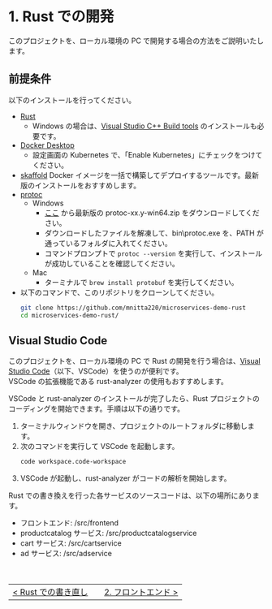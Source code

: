 # 1. Rust での開発

このプロジェクトを、ローカル環境の PC で開発する場合の方法をご説明いたします。

## 前提条件

以下のインストールを行ってください。

- [Rust](https://www.rust-lang.org/tools/install)
  - Windows の場合は、[Visual Studio C++ Build tools](https://visualstudio.microsoft.com/ja/visual-cpp-build-tools/) のインストールも必要です。
- [Docker Desktop](https://www.docker.com/products/docker-desktop)
  - 設定画面の Kubernetes で、「Enable Kubernetes」にチェックをつけてください。
- [skaffold](https://skaffold.dev/docs/install/) Docker イメージを一括で構築してデプロイするツールです。最新版のインストールをおすすめします。
- [protoc](https://github.com/hyperium/tonic?tab=readme-ov-file#dependencies)
  - Windows
    - [ここ](https://github.com/protocolbuffers/protobuf/releases/latest) から最新版の protoc-xx.y-win64.zip をダウンロードしてください。
    - ダウンロードしたファイルを解凍して、bin\protoc.exe を、PATH が通っているフォルダに入れてください。
    - コマンドプロンプトで `protoc --version` を実行して、インストールが成功していることを確認してください。
  - Mac
    - ターミナルで `brew install protobuf` を実行してください。
- 以下のコマンドで、このリポジトリをクローンしてください。
  ```sh
  git clone https://github.com/mnitta220/microservices-demo-rust
  cd microservices-demo-rust/
  ```

## Visual Studio Code

このプロジェクトを、ローカル環境の PC で Rust の開発を行う場合は、[Visual Studio Code](https://code.visualstudio.com/)（以下、VSCode）を使うのが便利です。  
VSCode の拡張機能である rust-analyzer の使用もおすすめします。

VSCode と rust-analyzer のインストールが完了したら、Rust プロジェクトのコーディングを開始できます。手順は以下の通りです。

1. ターミナルウィンドウを開き、プロジェクトのルートフォルダに移動します。
1. 次のコマンドを実行して VSCode を起動します。
   ```sh
   code workspace.code-workspace
   ```
1. VSCode が起動し、rust-analyzer がコードの解析を開始します。

Rust での書き換えを行った各サービスのソースコードは、以下の場所にあります。

- フロントエンド: /src/frontend
- productcatalog サービス: /src/productcatalogservice
- cart サービス: /src/cartservice
- ad サービス: /src/adservice

<br>

<table style="width: 90%; margin-top: 20px;">
<tr>
<td style="text-align: left"><a href="../index.md">&lt;&nbsp;Rust での書き直し</a></td>
<td></td>
<td style="text-align: right"><a href="../2.frontend/2-0.frontend.md">2. フロントエンド&nbsp;&gt;</a></td>
</tr>
</table>
